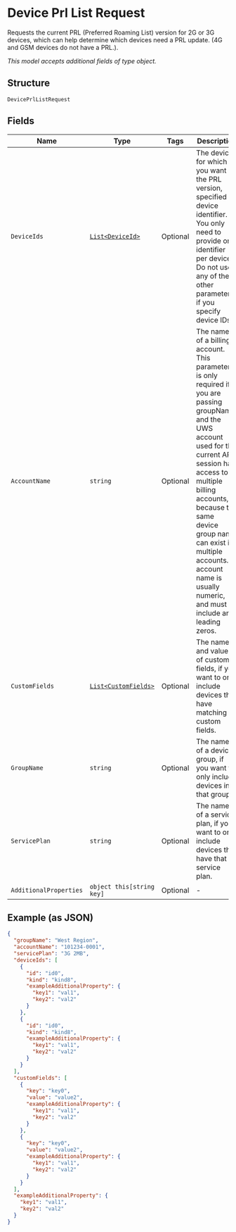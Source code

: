 
# Device Prl List Request

Requests the current PRL (Preferred Roaming List) version for 2G or 3G devices, which can help determine which devices need a PRL update. (4G and GSM devices do not have a PRL.).

*This model accepts additional fields of type object.*

## Structure

`DevicePrlListRequest`

## Fields

| Name | Type | Tags | Description |
|  --- | --- | --- | --- |
| `DeviceIds` | [`List<DeviceId>`](../../doc/models/device-id.md) | Optional | The devices for which you want the PRL version, specified by device identifier. You only need to provide one identifier per device. Do not use any of the other parameters if you specify device IDs. |
| `AccountName` | `string` | Optional | The name of a billing account. This parameter is only required if you are passing groupName and the UWS account used for the current API session has access to multiple billing accounts, because the same device group name can exist in multiple accounts.An account name is usually numeric, and must include any leading zeros. |
| `CustomFields` | [`List<CustomFields>`](../../doc/models/custom-fields.md) | Optional | The names and values of custom fields, if you want to only include devices that have matching custom fields. |
| `GroupName` | `string` | Optional | The name of a device group, if you want to only include devices in that group. |
| `ServicePlan` | `string` | Optional | The name of a service plan, if you want to only include devices that have that service plan. |
| `AdditionalProperties` | `object this[string key]` | Optional | - |

## Example (as JSON)

```json
{
  "groupName": "West Region",
  "accountName": "101234-0001",
  "servicePlan": "3G 2MB",
  "deviceIds": [
    {
      "id": "id0",
      "kind": "kind8",
      "exampleAdditionalProperty": {
        "key1": "val1",
        "key2": "val2"
      }
    },
    {
      "id": "id0",
      "kind": "kind8",
      "exampleAdditionalProperty": {
        "key1": "val1",
        "key2": "val2"
      }
    }
  ],
  "customFields": [
    {
      "key": "key0",
      "value": "value2",
      "exampleAdditionalProperty": {
        "key1": "val1",
        "key2": "val2"
      }
    },
    {
      "key": "key0",
      "value": "value2",
      "exampleAdditionalProperty": {
        "key1": "val1",
        "key2": "val2"
      }
    }
  ],
  "exampleAdditionalProperty": {
    "key1": "val1",
    "key2": "val2"
  }
}
```

